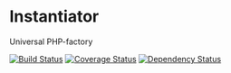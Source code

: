 Instantiator
============
Universal PHP-factory

[![Build Status](https://travis-ci.org/moriony/instantiator.png?branch=master)](https://travis-ci.org/moriony/instantiator) [![Coverage Status](https://coveralls.io/repos/moriony/instantiator/badge.png)](https://coveralls.io/r/moriony/instantiator) [![Dependency Status](https://www.versioneye.com/user/projects/521cafec632bac6a62020606/badge.png)](https://www.versioneye.com/user/projects/521cafec632bac6a62020606)
